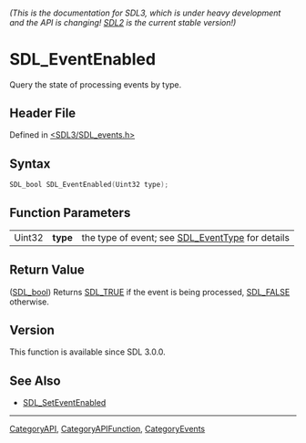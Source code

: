###### (This is the documentation for SDL3, which is under heavy development and the API is changing! [SDL2](https://wiki.libsdl.org/SDL2/) is the current stable version!)
# SDL_EventEnabled

Query the state of processing events by type.

## Header File

Defined in [<SDL3/SDL_events.h>](https://github.com/libsdl-org/SDL/blob/main/include/SDL3/SDL_events.h)

## Syntax

```c
SDL_bool SDL_EventEnabled(Uint32 type);
```

## Function Parameters

|        |          |                                                                   |
| ------ | -------- | ----------------------------------------------------------------- |
| Uint32 | **type** | the type of event; see [SDL_EventType](SDL_EventType) for details |

## Return Value

([SDL_bool](SDL_bool)) Returns [SDL_TRUE](SDL_TRUE) if the event is being
processed, [SDL_FALSE](SDL_FALSE) otherwise.

## Version

This function is available since SDL 3.0.0.

## See Also

- [SDL_SetEventEnabled](SDL_SetEventEnabled)

----
[CategoryAPI](CategoryAPI), [CategoryAPIFunction](CategoryAPIFunction), [CategoryEvents](CategoryEvents)

